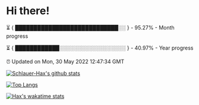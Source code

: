 # Hi there!

⏳ { ████████████████████████████░░ } - 95.27% - Month progress

⏳ { ████████████░░░░░░░░░░░░░░░░░░ } - 40.97% - Year progress

⏰ Updated on Mon, 30 May 2022 12:47:34 GMT


[![Schlauer-Hax's github stats](https://github-readme-stats.vercel.app/api?username=Schlauer-Hax&show_icons=true&theme=dark&count_private=true)](https://github.com/Schlauer-Hax)


[![Top Langs](https://github-readme-stats.vercel.app/api/top-langs/?username=Schlauer-Hax&layout=compact&theme=dark)](https://github.com/Schlauer-Hax?tab=repositories)


[![Hax's wakatime stats](https://github-readme-stats.vercel.app/api/wakatime?username=Hax&theme=dark)](https://wakatime.com/@Hax)

